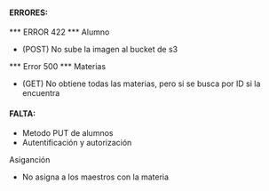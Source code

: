 #### ERRORES:

*** ERROR 422 ***
Alumno
- (POST) No sube la imagen al bucket de s3

*** Error 500 ***
Materias
- (GET) No obtiene todas las materias, pero si se busca por ID si la encuentra

#### FALTA:
- Metodo PUT de alumnos
- Autentificación y autorización

Asiganción
- No asigna a los maestros con la materia